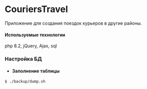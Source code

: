 # CouriersTravel

Приложение для создания поездок курьеров в другие районы.

#### Используемые технологии
php 8.2, jQuery, Ajax, sql

### Настройка БД

 - #### Заполнение таблицы
```
$ ./backup/dump.sh
```